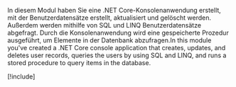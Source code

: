 <span data-ttu-id="712d0-101">In diesem Modul haben Sie eine .NET Core-Konsolenanwendung erstellt, mit der Benutzerdatensätze erstellt, aktualisiert und gelöscht werden. Außerdem werden mithilfe von SQL und LINQ Benutzerdatensätze abgefragt. Durch die Konsolenanwendung wird eine gespeicherte Prozedur ausgeführt, um Elemente in der Datenbank abzufragen.</span><span class="sxs-lookup"><span data-stu-id="712d0-101">In this module you've created a .NET Core console application that creates, updates, and deletes user records, queries the users by using SQL and LINQ, and runs a stored procedure to query items in the database.</span></span>

[!include[](../../../includes/azure-sandbox-cleanup.md)]